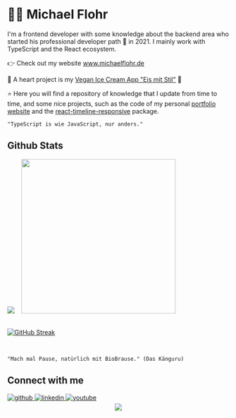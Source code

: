 # 👨‍💻 Michael Flohr
I'm a frontend developer with some knowledge about the backend area who started his professional developer path 🚴 in 2021. I mainly work with TypeScript and the React ecosystem.

👉 Check out my website <a href="https://www.michaelflohr.de" target="_blank">www.michaelflohr.de</a>

🌱 A heart project is my <a href="https://eis-mit-stil.netlify.app" target="_blank">Vegan Ice Cream App "Eis mit Stil"</a> 🍨

⭐ Here you will find a repository of knowledge that I update from time to time, and some nice projects, such as the code of my personal <a href="https://github.com/MatchuPitchu/portfolio" target="_blank">portfolio website</a> and the <a href="https://www.npmjs.com/package/react-timeline-responsive" target="_blank">react-timeline-responsive</a> package.

    "TypeScript is wie JavaScript, nur anders."

## Github Stats  
<div><img src="https://github-readme-stats.vercel.app/api?username=MatchuPitchu&show_icons=true&theme=city_lights&count_private=true&hide_border=true" />&nbsp;&nbsp;&nbsp;&nbsp;<img width="350px" src="https://github-readme-stats.vercel.app/api/top-langs/?username=MatchuPitchu&theme=city_lights&layout=compact&hide_border=true" /></div>
<br />

[![GitHub Streak](https://streak-stats.demolab.com?user=MatchuPitchu&theme=github-dark-blue&hide_border=true&border_radius=4&card_width=467&background=1D252C&ring=527C9D&currStreakNum=4798FF&fire=4798FF&sideLabels=718CA1&currStreakLabel=718CA1)](https://git.io/streak-stats)


<br />

    "Mach mal Pause, natürlich mit BioBrause." (Das Känguru)

## Connect with me  

<a href="https://github.com/MatchuPitchu" target="_blank">
    <img src=https://img.shields.io/badge/github-%2324292e.svg?&style=for-the-badge&logo=github&logoColor=white alt=github style="margin-bottom: 5px;" />
</a>
<a href="https://www.linkedin.com/in/dr-michael-flohr-952649211/" target="_blank">
    <img src=https://img.shields.io/badge/linkedin-%231E77B5.svg?&style=for-the-badge&logo=linkedin&logoColor=white alt=linkedin style="margin-bottom: 5px;" />
</a>
<a href="https://www.youtube.com/watch?v=yX4nKrUdzc4" target="_blank">
    <img src=https://img.shields.io/badge/youtube-%23EE4831.svg?&style=for-the-badge&logo=youtube&logoColor=white alt=youtube style="margin-bottom: 5px;" />
</a>


<br />

<div align="center">
  <img src="https://komarev.com/ghpvc/?username=MatchuPitchu&&style=flat-square" align="center" />
</div>
